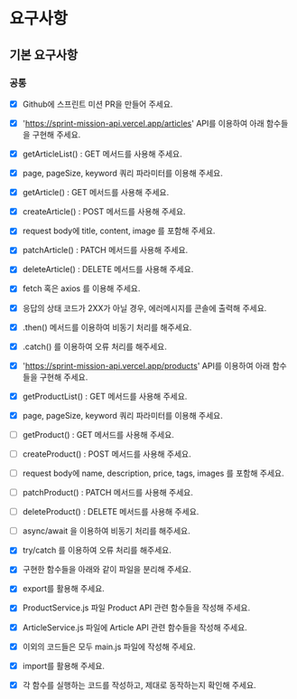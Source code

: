 # 요구사항

## 기본 요구사항

### 공통

- [x] Github에 스프린트 미션 PR을 만들어 주세요.

- [x] 'https://sprint-mission-api.vercel.app/articles' API를 이용하여 아래 함수들을 구현해 주세요.

- [x] getArticleList() : GET 메서드를 사용해 주세요.
- [x] page, pageSize, keyword 쿼리 파라미터를 이용해 주세요.
- [x] getArticle() : GET 메서드를 사용해 주세요.
- [x] createArticle() : POST 메서드를 사용해 주세요.
- [x] request body에 title, content, image 를 포함해 주세요.
- [x] patchArticle() : PATCH 메서드를 사용해 주세요.
- [x] deleteArticle() : DELETE 메서드를 사용해 주세요.
- [x] fetch 혹은 axios 를 이용해 주세요.

- [x] 응답의 상태 코드가 2XX가 아닐 경우, 에러메시지를 콘솔에 출력해 주세요.
- [x] .then() 메서드를 이용하여 비동기 처리를 해주세요.

- [x] .catch() 를 이용하여 오류 처리를 해주세요.

- [x] 'https://sprint-mission-api.vercel.app/products' API를 이용하여 아래 함수들을 구현해 주세요.

- [x] getProductList() : GET 메서드를 사용해 주세요.
- [x] page, pageSize, keyword 쿼리 파라미터를 이용해 주세요.
- [ ] getProduct() : GET 메서드를 사용해 주세요.
- [ ] createProduct() : POST 메서드를 사용해 주세요.
- [ ] request body에 name, description, price, tags, images 를 포함해 주세요.
- [ ] patchProduct() : PATCH 메서드를 사용해 주세요.
- [ ] deleteProduct() : DELETE 메서드를 사용해 주세요.
- [ ] async/await 을 이용하여 비동기 처리를 해주세요.

- [x] try/catch 를 이용하여 오류 처리를 해주세요.

- [x] 구현한 함수들을 아래와 같이 파일을 분리해 주세요.

- [x] export를 활용해 주세요.
- [x] ProductService.js 파일 Product API 관련 함수들을 작성해 주세요.
- [x] ArticleService.js 파일에 Article API 관련 함수들을 작성해 주세요.
- [x] 이외의 코드들은 모두 main.js 파일에 작성해 주세요.

- [x] import를 활용해 주세요.
- [x] 각 함수를 실행하는 코드를 작성하고, 제대로 동작하는지 확인해 주세요.
